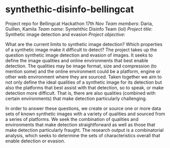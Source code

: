 # synthethic-disinfo-bellingcat
Project repo for Bellingcat Hackathon 17th Nov 
*Team members*: Daria, Guillen, Kamila 
*Team name*: Syntehthic Disinfo Team (lol) 
*Project title*: Synthetic image detection and evasion
*Project objective*: 


What are the current limits to synthetic image detection? Which properties of a synthetic image make it difficult to detect? The project takes up the question synthetic image detection and evasion of images. It seeks to define the image qualities and online environments that best enable detection. The qualities may be image format, size and compression (to mention some) and the online environment could be a platform, engine or other web environment where they are sourced. Taken together we aim to not only define the ideal qualities of a synthetic image for its detection but also the platforms that best assist with that detection, so to speak, or make detection more difficult. That is, there are also qualities (combined with certain environments) that make detection particularly challenging. 

In order to answer these questions, we create or source one or more data sets of known synthetic images with a variety of qualities and sourced from a series of platforms. We seek the combination of qualities and environments that make detection straightforward as well as those that make detection particularly fraught. The research output is a combinatorial analysis, which seeks to determine the sets of characteristics overall that enable detection or evasion. 



